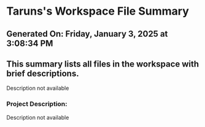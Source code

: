 # Taruns's Workspace File Summary
## Generated On: Friday, January 3, 2025 at 3:08:34 PM
This summary lists all files in the workspace with brief descriptions.
---
Description not available 
### Project Description:
 Description not available

